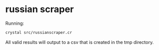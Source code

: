 # russian scraper

Running:
```bash
crystal src/russianscraper.cr
```

All valid results will output to a csv that is created in the tmp directory.
